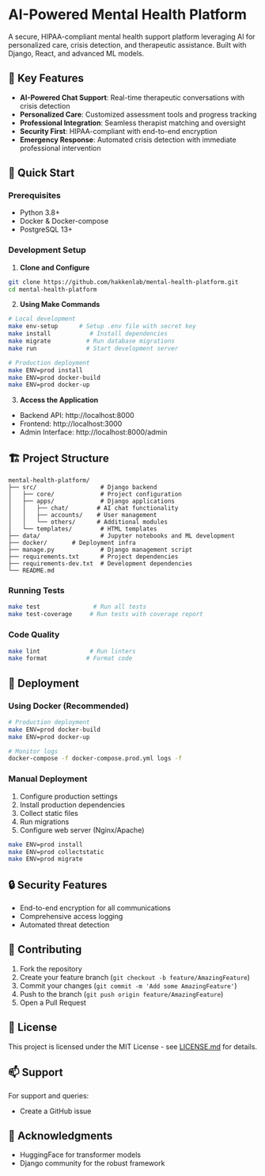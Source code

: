 # AI-Powered Mental Health Platform

A secure, HIPAA-compliant mental health support platform leveraging AI for personalized care, crisis detection, and therapeutic assistance. Built with Django, React, and advanced ML models.

## 🌟 Key Features

- **AI-Powered Chat Support**: Real-time therapeutic conversations with crisis detection
- **Personalized Care**: Customized assessment tools and progress tracking
- **Professional Integration**: Seamless therapist matching and oversight
- **Security First**: HIPAA-compliant with end-to-end encryption
- **Emergency Response**: Automated crisis detection with immediate professional intervention

## 🚀 Quick Start

### Prerequisites

- Python 3.8+
- Docker & Docker-compose
- PostgreSQL 13+

### Development Setup

1. **Clone and Configure**
```bash
git clone https://github.com/hakkenlab/mental-health-platform.git
cd mental-health-platform
```

2. **Using Make Commands**
```bash
# Local development
make env-setup		# Setup .env file with secret key
make install           # Install dependencies
make migrate          # Run database migrations
make run              # Start development server

# Production deployment
make ENV=prod install
make ENV=prod docker-build
make ENV=prod docker-up
```

3. **Access the Application**
- Backend API: http://localhost:8000
- Frontend: http://localhost:3000
- Admin Interface: http://localhost:8000/admin

## 🏗 Project Structure

```
mental-health-platform/
├── src/                  # Django backend
│   ├── core/             # Project configuration
│   ├── apps/             # Django applications
│   │   ├── chat/        # AI chat functionality
│   │   ├── accounts/    # User management
│   │   └── others/      # Additional modules
│   └── templates/        # HTML templates
├── data/                 # Jupyter notebooks and ML development
├── docker/		  # Deployment infra
├── manage.py             # Django management script
├── requirements.txt      # Project dependencies
├── requirements-dev.txt  # Development dependencies
└── README.md  
```

### Running Tests

```bash
make test               # Run all tests
make test-coverage     # Run tests with coverage report
```

### Code Quality

```bash
make lint              # Run linters
make format           # Format code
```

## 🚀 Deployment

### Using Docker (Recommended)

```bash
# Production deployment
make ENV=prod docker-build
make ENV=prod docker-up

# Monitor logs
docker-compose -f docker-compose.prod.yml logs -f
```

### Manual Deployment

1. Configure production settings
2. Install production dependencies
3. Collect static files
4. Run migrations
5. Configure web server (Nginx/Apache)

```bash
make ENV=prod install
make ENV=prod collectstatic
make ENV=prod migrate
```

## 🔒 Security Features

- End-to-end encryption for all communications
- Comprehensive access logging
- Automated threat detection

## 🤝 Contributing

1. Fork the repository
2. Create your feature branch (`git checkout -b feature/AmazingFeature`)
3. Commit your changes (`git commit -m 'Add some AmazingFeature'`)
4. Push to the branch (`git push origin feature/AmazingFeature`)
5. Open a Pull Request

## 📝 License

This project is licensed under the MIT License - see [LICENSE.md](LICENSE.md) for details.

## 📫 Support

For support and queries:
- Create a GitHub issue

## 🙏 Acknowledgments

- HuggingFace for transformer models
- Django community for the robust framework
